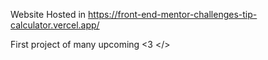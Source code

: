 Website Hosted in 
https://front-end-mentor-challenges-tip-calculator.vercel.app/

First project of many upcoming <3 </>
